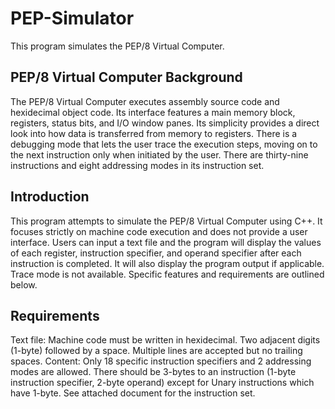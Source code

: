 # PEP-Simulator
This program simulates the PEP/8 Virtual Computer.

PEP/8 Virtual Computer Background
-----------------------
The PEP/8 Virtual Computer executes assembly source code and hexidecimal object code. Its interface features a main memory block, registers, status bits, and I/O window panes. Its simplicity provides a direct look into how data is transferred from memory to registers. There is a debugging mode that lets the user trace the execution steps, moving on to the next instruction only when initiated by the user. There are thirty-nine instructions and eight addressing modes in its instruction set.

Introduction
-----------------------
This program attempts to simulate the PEP/8 Virtual Computer using C++. It focuses strictly on machine code execution and does not provide a user interface. Users can input a text file and the program will display the values of each register, instruction specifier, and operand specifier after each instruction is completed. It will also display the program output if applicable. Trace mode is not available. Specific features and requirements are outlined below.

Requirements
----------------------
Text file: Machine code must be written in hexidecimal. Two adjacent digits (1-byte) followed by a space. Multiple lines are accepted but no trailing spaces.
Content: Only 18 specific instruction specifiers and 2 addressing modes are allowed. There should be 3-bytes to an instruction (1-byte instruction specifier, 2-byte operand) except for Unary instructions which have 1-byte. See attached document for the instruction set.

